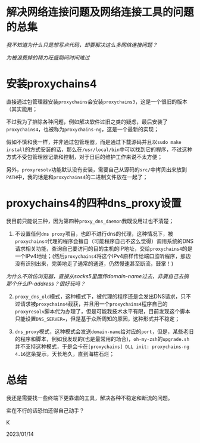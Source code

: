 <meta name="created" content="2023-01-14"/>
<meta http-equiv="Content-Type" content="text/html; charset=utf-8"/>

# 解决网络连接问题及网络连接工具的问题的总集

*我不知道为什么只是想写点代码，却要解决这么多网络连接问题？*

*为被浪费掉的精力旺盛期间时间难过*

# 安装proxychains4

直接通过包管理器安装`proxychains`会安装`proxychains3`，这是一个很旧的版本（其实能用；

不过我为了排除各种问题，例如解决软件过旧之类的疑虑，最后安装了`proxychains4`，也被称为`proxychains-ng`，这是一个最新的实现；

假如不慎和我一样，并非通过包管理器，而是通过下载源码并且以`sudo make install`的方式安装的话，那么在`/usr/local/bin`中可以找到它的程序，不过这种方式不受包管理器记录和控制，对于日后的维护工作来说不太方便；

另外，`proxyresolv`功能默认没有安装，需要自己从源码的`src/`中拷贝出来放到`PATH`中，我的话是和`proxychains4`的二进制文件放在一起了；

# proxychains4的四种dns_proxy设置

我目前只能说三种，因为第四种`proxy_dns_daemon`我既没用过也不清楚；

1. 不设置任何`dns proxy`项目，也即不进行dns的代理，这种情况下，被`proxychains4`代理的程序会擅自（可能程序自己不这么觉得）调用系统的DNS请求相关功能，查询自己要访问的目的主机的IP地址，交给`proxychains4`的是一个IPv4地址；(然后`proxychains4`将这个IPv4原样传给端口监听程序，那边没有识别出来，完美地走了通常的通道，仍然慢速甚至断流，鼓掌！)

*为什么不效仿浏览器，直接从socks5里面传domain-name过去，非要自己去搞那个什么IP-address？很好玩吗？*

2. `proxy_dns_old`模式，这种模式下，被代理的程序还是会发出DNS请求，只不过请求被`proxychains4`截获，并且用一个`proxychains4`程序自己的`proxyresolv`脚本代为办理了，但是可能我技术水平有限，目前发现这个脚本只能设置`DNS_SERVER=`，但是基于众所周知的原因，这种形式并不稳定；

3. `dns_proxy`模式，这种模式会发送`domain-name`给对应的`port`，但是，某些老旧的程序和脚本，例如我发现的(也是最常用的场合)，`oh-my-zsh`的`upgrade.sh`并不支持这种模式，于是会卡在`[proxychains] DLL init: proxychains-ng 4.16`这条提示，天长地久，直到海枯石烂；

# 总结

我还是需要找一些终端下更靠谱的工具，解决各种不稳定和断流的问题。

实在不行的话恐怕还得自己动手？

K

2023/01/14
